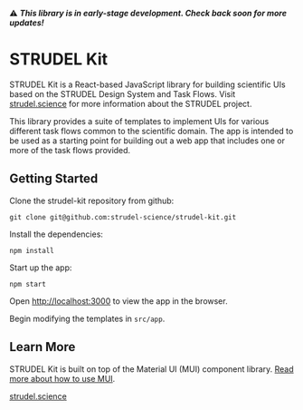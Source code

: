 :warning: ***This library is in early-stage development. Check back soon for more updates!***

# STRUDEL Kit

STRUDEL Kit is a React-based JavaScript library for building scientific UIs based on the STRUDEL Design System and Task Flows. Visit [strudel.science](https://strudel.science) for more information about the STRUDEL project.

This library provides a suite of templates to implement UIs for various different task flows common to the scientific domain. The app is intended to be used as a starting point for building out a web app that includes one or more of the task flows provided.

## Getting Started

Clone the strudel-kit repository from github:

```
git clone git@github.com:strudel-science/strudel-kit.git
```

Install the dependencies:

```
npm install
```

Start up the app:

```
npm start
```

Open [http://localhost:3000](http://localhost:3000) to view the app in the browser.

Begin modifying the templates in `src/app`.

## Learn More

STRUDEL Kit is built on top of the Material UI (MUI) component library. [Read more about how to use MUI](https://mui.com/material-ui/getting-started/).

[strudel.science](https://strudel.science)
